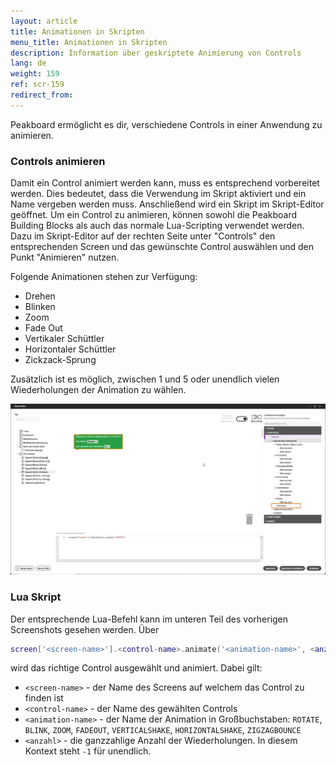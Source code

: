 ```yaml
---
layout: article
title: Animationen in Skripten
menu_title: Animationen in Skripten
description: Information über geskriptete Animierung von Controls
lang: de
weight: 159
ref: scr-159
redirect_from:
---
```


Peakboard ermöglicht es dir, verschiedene Controls in einer Anwendung zu animieren.

### Controls animieren

Damit ein Control animiert werden kann, muss es entsprechend vorbereitet werden. Dies bedeutet, dass die Verwendung im Skript aktiviert und ein Name vergeben werden muss. Anschließend wird ein Skript im Skript-Editor geöffnet. Um ein Control zu animieren, können sowohl die Peakboard Building Blocks als auch das normale Lua-Scripting verwendet werden. Dazu im Skript-Editor auf der rechten Seite unter "Controls" den entsprechenden Screen und das gewünschte Control auswählen und den Punkt "Animieren" nutzen.

Folgende Animationen stehen zur Verfügung:
- Drehen
- Blinken
- Zoom
- Fade Out
- Vertikaler Schüttler
- Horizontaler Schüttler
- Zickzack-Sprung

Zusätzlich ist es möglich, zwischen 1 und 5 oder unendlich vielen Wiederholungen der Animation zu wählen.

![Building Block](/assets/images/scripting/Scripting_Beispiele/script-with-animations/de-script-editor-animation-block.png)

### Lua Skript

Der entsprechende Lua-Befehl kann im unteren Teil des vorherigen Screenshots gesehen werden. Über 

```Lua
screen['<screen-name>'].<control-name>.animate('<animation-name>', <anzahl>)
```

 wird das richtige Control ausgewählt und animiert. Dabei gilt:

- `<screen-name>` - der Name des Screens auf welchem das Control zu finden ist
- `<control-name>` - der Name des gewählten Controls
- `<animation-name>` - der Name der Animation in Großbuchstaben: `ROTATE`, `BLINK`, `ZOOM`, `FADEOUT`, `VERTICALSHAKE`, `HORIZONTALSHAKE`, `ZIGZAGBOUNCE`
- `<anzahl>` - die ganzzahlige Anzahl der Wiederholungen. In diesem Kontext steht `-1` für unendlich.
